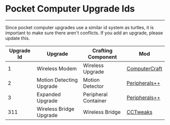 # Pocket Computer Upgrade Ids
-----------------------------

Since pocket computer upgrades use a similar id system as turtles, it is important to make sure there aren't conflicts. If you add an upgrade, please update this.

|Upgrade Id|Upgrade|Crafting Component|Mod|
|----------|-------|------------------|---|
|1|Wireless Modem|Wireless Upgrade|[ComputerCraft](http://computercraft.info)|
|2|Motion Detecting Upgrade|Motion Detector|[Peripherals++](http://www.computercraft.info/forums2/index.php?/topic/20903-)|
|3|Expanded Upgrade|Peripheral Container|[Peripherals++](http://www.computercraft.info/forums2/index.php?/topic/20903-)|
|311|Wireless Bridge Upgrade|Wireless Bridge|[CCTweaks](http://www.computercraft.info/forums2/index.php?/topic/21987-)|
